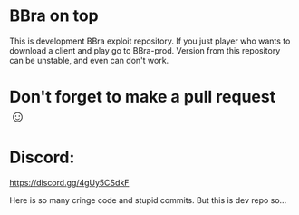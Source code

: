 # BBra on top

This is development BBra exploit repository. 
If you just player who wants to download a client and play go to BBra-prod. 
Version from this repository can be unstable, and even can don't work. 

# Don't forget to make a pull request ☺

# Discord:
https://discord.gg/4gUy5CSdkF

Here is so many cringe code and stupid commits. 
But this is dev repo so... 

